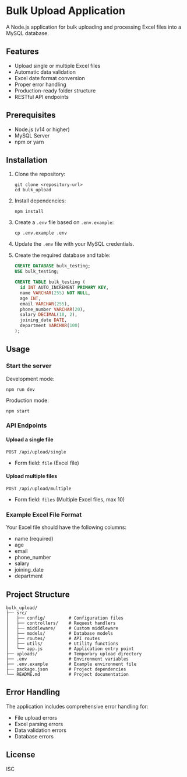 # Bulk Upload Application

A Node.js application for bulk uploading and processing Excel files into a MySQL database.

## Features

- Upload single or multiple Excel files
- Automatic data validation
- Excel date format conversion
- Proper error handling
- Production-ready folder structure
- RESTful API endpoints

## Prerequisites

- Node.js (v14 or higher)
- MySQL Server
- npm or yarn

## Installation

1. Clone the repository:

   ```
   git clone <repository-url>
   cd bulk_upload
   ```

2. Install dependencies:

   ```
   npm install
   ```

3. Create a `.env` file based on `.env.example`:

   ```
   cp .env.example .env
   ```

4. Update the `.env` file with your MySQL credentials.

5. Create the required database and table:

   ```sql
   CREATE DATABASE bulk_testing;
   USE bulk_testing;

   CREATE TABLE bulk_testing (
     id INT AUTO_INCREMENT PRIMARY KEY,
     name VARCHAR(255) NOT NULL,
     age INT,
     email VARCHAR(255),
     phone_number VARCHAR(20),
     salary DECIMAL(10, 2),
     joining_date DATE,
     department VARCHAR(100)
   );
   ```

## Usage

### Start the server

Development mode:

```
npm run dev
```

Production mode:

```
npm start
```

### API Endpoints

#### Upload a single file

```
POST /api/upload/single
```

- Form field: `file` (Excel file)

#### Upload multiple files

```
POST /api/upload/multiple
```

- Form field: `files` (Multiple Excel files, max 10)

### Example Excel File Format

Your Excel file should have the following columns:

- name (required)
- age
- email
- phone_number
- salary
- joining_date
- department

## Project Structure

```
bulk_upload/
├── src/
│   ├── config/         # Configuration files
│   ├── controllers/    # Request handlers
│   ├── middleware/     # Custom middleware
│   ├── models/         # Database models
│   ├── routes/         # API routes
│   ├── utils/          # Utility functions
│   └── app.js          # Application entry point
├── uploads/            # Temporary upload directory
├── .env                # Environment variables
├── .env.example        # Example environment file
├── package.json        # Project dependencies
└── README.md           # Project documentation
```

## Error Handling

The application includes comprehensive error handling for:

- File upload errors
- Excel parsing errors
- Data validation errors
- Database errors

## License

ISC
